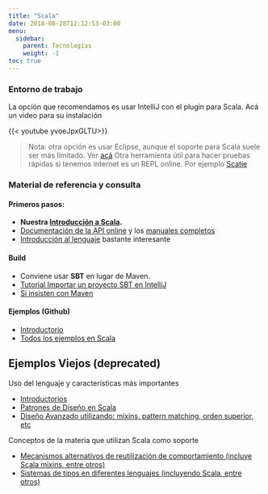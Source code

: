 ```yaml
---
title: "Scala"
date: 2018-08-28T12:12:53-03:00
menu:
  sidebar:
    parent: Tecnologías
    weight: -1
toc: true
---
```


### Entorno de trabajo

La opción que recomendamos es usar IntelliJ con el plugin para Scala. Acá un video para su instalación

{{< youtube yvoeJpxGLTU>}}


> Nota: otra opción es usar Eclipse, aunque el soporte para Scala suele ser más limitado. Ver [acá](http://scala-ide.org/download/sdk.html)
> Otra herramienta útil para hacer pruebas rápidas si tenemos internet es un REPL online. Por ejemplo [Scatie](https://scastie.scala-lang.org/)

### Material de referencia y consulta

#### Primeros pasos:

* **Nuestra [Introducción a Scala](../te-scala-introduccin-a-scala).**
* [Documentación de la API online](http://scala-lang.org/api) y los [manuales completos](http://www.scala-lang.org/node/198)
* [Introducción al lenguaje](http://www.scala-lang.org/docu/files/ScalaTutorial.pdf) bastante interesante

#### Build

* Conviene usar **SBT** en lugar de Maven.
* [Tutorial Importar un proyecto SBT en IntelliJ](https://www.youtube.com/watch?v=5afCjM4r8Vo&spfreload=10)
* [Si insisten con Maven](http://www.scala-lang.org/node/347)

#### Ejemplos (Github)


* [Introductorio](https://github.com/uqbar-paco/obj3-scala-intro)
* [Todos los ejemplos en Scala](https://github.com/uqbar-paco?utf8=%E2%9C%93&query=scala)


## Ejemplos Viejos (deprecated)

Uso del lenguaje y características más importantes

* [Introductorios](http://xp-dev.com/svn/uqbar/examples/paco/trunk/languages/scala)
* [Patrones de Diseño en Scala](http://xp-dev.com/svn/uqbar/examples/paco/trunk/patterns/scala)
* [Diseño Avanzado utilizando: mixins, pattern matching, orden superior, etc](http://xp-dev.com/svn/uqbar/examples/paco/trunk/dispatch/scala/rabufetti-scala)


Conceptos de la materia que utilizan Scala como soporte

* [Mecanismos alternativos de reutilización de comportamiento (incluye Scala mixins, entre otros)](http://xp-dev.com/svn/uqbar/examples/paco/trunk/traits)
* [Sistemas de tipos en diferentes lenguajes (incluyendo Scala, entre otros)](http://xp-dev.com/svn/uqbar/examples/paco/trunk/typing/scala)
